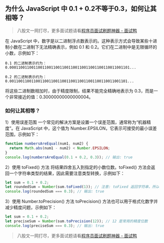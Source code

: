 ## 为什么 JavaScript 中 0.1 + 0.2不等于0.3，如何让其相等？
> 八股文一网打尽，更多面试题请看[程序员面试刷题神器 - 面试鸭](https://www.mianshiya.com/)

在 JavaScript 中，数字是以二进制浮点数表示的。这种表示方式会导致某些十进制小数在二进制下无法精确表示，例如 0.1 和 0.2。它们在二进制中是无限循环的小数，示例如下：

```
0.1 的二进制表示约为：0.0001100110011001100110011001100110011001100110011001101...

0.2 的二进制表示约为：0.001100110011001100110011001100110011001100110011001101...
```
将这些二进制数相加时，由于精度限制，结果不能完全精确地表示为 0.3，而是一个非常接近的值：0.30000000000000004。

### 如何让其相等？
1）使用误差范围
一个常见的解决方案是设置一个误差范围，通常称为“机器精度”。在 JavaScript 中，这个值为 Number.EPSILON，它表示可接受的最小误差范围，示例如下：

```javascript
function numbersAreEqual(num1, num2) {
  return Math.abs(num1 - num2) < Number.EPSILON;
}
console.log(numbersAreEqual(0.1 + 0.2, 0.3)); // 输出: true
```
2）使用 toFixed() 方法
将结果四舍五入到指定的小数位数。toFixed() 方法会返回一个字符串类型的结果，因此需要注意类型转换，示例如下：

```javascript
let sum = 0.1 + 0.2;
let roundedSum = Number(sum.toFixed(1)); // 注意: toFixed 返回字符串，所以需要转换为数字
console.log(roundedSum === 0.3); // 输出: true
```
3）使用 Number.toPrecision() 方法
toPrecision() 方法也可以用于格式化数字并减少精度问题，示例如下：

```javascript
let sum = 0.1 + 0.2;
let preciseSum = Number(sum.toPrecision(12)); // 12 是常用的精度位数
console.log(preciseSum === 0.3); // 输出: true
```


> 八股文一网打尽，更多面试题请看[程序员面试刷题神器 - 面试鸭](https://www.mianshiya.com/)